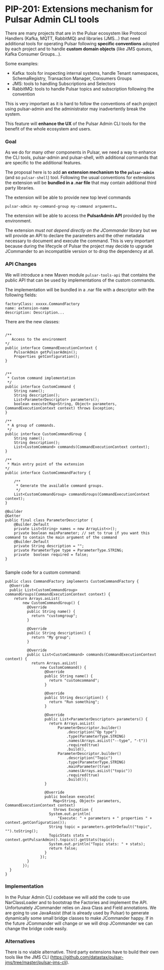 # PIP-201: Extensions mechanism for Pulsar Admin CLI tools

There are many projects that are in the Pulsar ecosystem like Protocol Handlers (Kafka, MQTT, RabbitMQ) and libraries (JMS…) that need additional tools for operating Pulsar following **specific conventions** adopted by each project and to handle **custom domain objects** (like JMS queues, Kafka Consumer Groups...).

Some examples:
* Kafka: tools for inspecting internal systems, handle Tenant namespaces, SchemaRegistry, Transaction Manager, Consumers Groups
* JMS: tools to handling Subscriptions and Selectors
* RabbitMQ: tools to handle Pulsar topics and subscription following the convention

This is very important as it is hard to follow the conventions of each project using pulsar-admin and the administrator may inadvertently break the system.

This feature will **enhance the UX** of the Pulsar Admin CLI tools for the benefit of the whole ecosystem and users.


### Goal

As we do for many other components in Pulsar, we need a way to enhance the CLI tools, pulsar-admin and pulsar-shell, with additional commands that are specific to the additional features.

The proposal here is to add **an extension mechanism to the `pulsar-admin`** (and so `pulsar-shell`) tool.
Following the usual conventions for extensions the extension will be **bundled in a .nar file** that may contain additional third party libraries.

The extension will be able to provide new top level commands

`pulsar-admin my-command-group my-command arguments… `

The extension will be able to access the **PulsarAdmin API** provided by the environment.

The extension _must not depend directly on the JCommander_ library but we will provide an API to declare the parameters and the other metadata necessary to document and execute the command.
This is very important because during the lifecycle of Pulsar the project may decide to upgrade JCommander to an incompatible version or to drop the dependency at all.


### API Changes

We will introduce a new Maven module `pulsar-tools-api` that contains the public API that can be used by implementations of the custom commands.

The implementation will be bundled in a .nar file with a descriptor with the following fields:
```
factoryClass: xxxxx.CommandFactory
name: extension-name
description: Description...
```


 There are the new classes:

```

/**
   Access to the environment
*/
public interface CommandExecutionContext {
    PulsarAdmin getPulsarAdmin();
    Properties getConfiguration();
}


/**
 * Custom command implementation
 */
public interface CustomCommand {
    String name();
    String description();
    List<ParameterDescriptor> parameters();
    boolean execute(Map<String, Object> parameters, CommandExecutionContext context) throws Exception;
}

/**
 * A group of commands.
 */
public interface CustomCommandGroup {
    String name();
    String description();
    List<CustomCommand> commands(CommandExecutionContext context);
}

/**
 * Main entry point of the extension
*/
public interface CustomCommandFactory {

    /**
     * Generate the available command groups.
     */
    List<CustomCommandGroup> commandGroups(CommandExecutionContext context);
}

@Builder
@Getter
public final class ParameterDescriptor {
    @Builder.Default
    private List<String> names = new ArrayList<>();
    private boolean mainParameter; // set to true if you want this command to contain the main argument of the command
    @Builder.Default
    private String description = "";
    private ParameterType type = ParameterType.STRING;
    private  boolean required = false;
}


```

Sample code for a custom command:
```
public class CommandFactory implements CustomCommandFactory {
  @Override
  public List<CustomCommandGroup> commandGroups(CommandExecutionContext context) {
    return Arrays.asList(
        new CustomCommandGroup() {
          @Override
          public String name() {
            return "customgroup";
          }

          @Override
          public String description() {
            return "My group";
          }

          @Override
          public List<CustomCommand> commands(CommandExecutionContext context) {
            return Arrays.asList(
                new CustomCommand() {
                  @Override
                  public String name() {
                    return "customcommand";
                  }

                  @Override
                  public String description() {
                    return "Run something";
                  }

                  @Override
                  public List<ParameterDescriptor> parameters() {
                    return Arrays.asList(
                        ParameterDescriptor.builder()
                            .description("Op type")
                            .type(ParameterType.STRING)
                            .names(Arrays.asList("--type", "-t"))
                            .required(true)
                            .build(),
                        ParameterDescriptor.builder()
                            .description("Topic")
                            .type(ParameterType.STRING)
                            .mainParameter(true)
                            .names(Arrays.asList("topic"))
                            .required(true)
                            .build());
                  }

                  @Override
                  public boolean execute(
                      Map<String, Object> parameters, CommandExecutionContext context)
                      throws Exception {
                    System.out.println(
                        "Execute: " + parameters + " properties " + context.getConfiguration());
                    String topic = parameters.getOrDefault("topic", "").toString();
                    TopicStats stats = context.getPulsarAdmin().topics().getStats(topic);
                    System.out.println("Topic stats: " + stats);
                    return false;
                  }
                });
          }
        });
  }
}
```


### Implementation

In the Pulsar Admin CLI codebase we will add the code to use NarClassLoader and to bootstrap the Factories and implement the API.
Unfortunately JCommander relies on Java Class and Field annotations. We are going to use JavaAssist (that is already used by Pulsar) to generate dynamically some small bridge classes to make JCommander happy.
If in the future JCommander will change or we will drop JCommander we can change the bridge code easily.

### Alternatives

There is no viable alternative. Third party extensions have to build their own tools like the JMS CLI (https://github.com/datastax/pulsar-jms/tree/master/pulsar-jms-cli).
